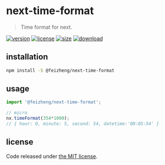 # next-time-format
> Time format for next.

[![version][version-image]][version-url]
[![license][license-image]][license-url]
[![size][size-image]][size-url]
[![download][download-image]][download-url]

## installation
```bash
npm install -S @feizheng/next-time-format
```

## usage
```js
import '@feizheng/next-time-format';

// micro
nx.timeFormat(354*1000);
// { hour: 0, minute: 5, second: 54, datetime:'00:05:54' }
```

## license
Code released under [the MIT license](https://github.com/afeiship/next-time-format/blob/master/LICENSE.txt).

[version-image]: https://img.shields.io/npm/v/@feizheng/next-time-format
[version-url]: https://npmjs.org/package/@feizheng/next-time-format

[license-image]: https://img.shields.io/npm/l/@feizheng/next-time-format
[license-url]: https://github.com/afeiship/next-time-format/blob/master/LICENSE.txt

[size-image]: https://img.shields.io/bundlephobia/minzip/@feizheng/next-time-format
[size-url]: https://github.com/afeiship/next-time-format/blob/master/dist/next-time-format.min.js

[download-image]: https://img.shields.io/npm/dm/@feizheng/next-time-format
[download-url]: https://www.npmjs.com/package/@feizheng/next-time-format
